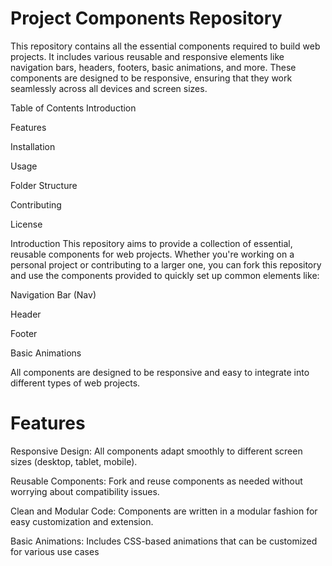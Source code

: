 # Project Components Repository
This repository contains all the essential components required to build web projects. It includes various reusable and responsive elements like navigation bars, headers, footers, basic animations, and more. These components are designed to be responsive, ensuring that they work seamlessly across all devices and screen sizes.

Table of Contents
Introduction

Features

Installation

Usage

Folder Structure

Contributing

License

Introduction
This repository aims to provide a collection of essential, reusable components for web projects. Whether you're working on a personal project or contributing to a larger one, you can fork this repository and use the components provided to quickly set up common elements like:

Navigation Bar (Nav)

Header

Footer

Basic Animations

All components are designed to be responsive and easy to integrate into different types of web projects.

# Features
Responsive Design: All components adapt smoothly to different screen sizes (desktop, tablet, mobile).

Reusable Components: Fork and reuse components as needed without worrying about compatibility issues.

Clean and Modular Code: Components are written in a modular fashion for easy customization and extension.

Basic Animations: Includes CSS-based animations that can be customized for various use cases
